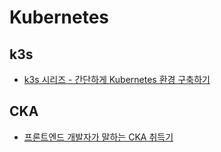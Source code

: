 # Kubernetes

## k3s

- [k3s 시리즈 - 간단하게 Kubernetes 환경 구축하기](https://si.mpli.st/dev/2020-01-01-easy-k8s-with-k3s)

## CKA

- [프론트엔드 개발자가 말하는 CKA 취득기](https://www.whatap.io/bbs/board.php?bo_table=blog&wr_id=211&page=1)
